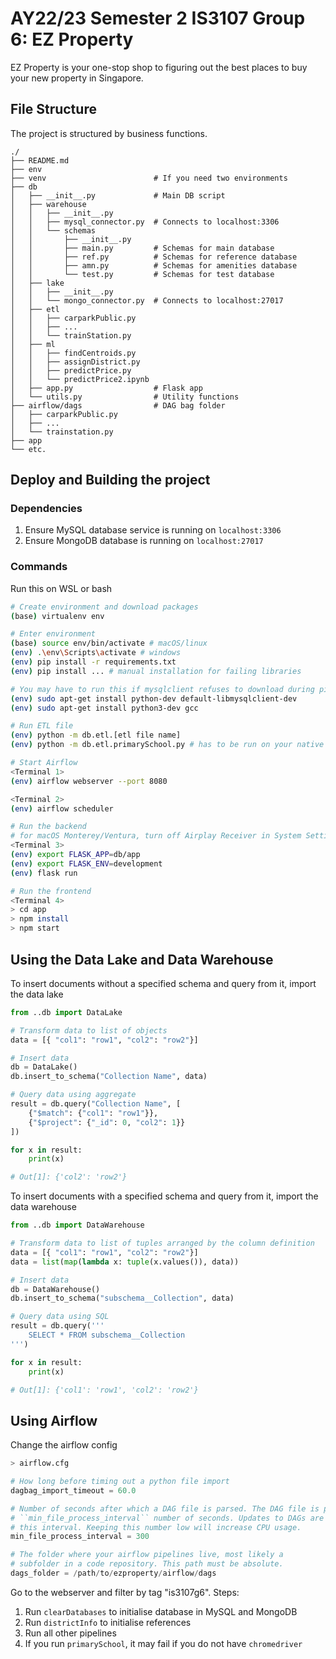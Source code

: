 # AY22/23 Semester 2 IS3107 Group 6: EZ Property

EZ Property is your one-stop shop to figuring out the best places to buy your new property in Singapore.

## File Structure

The project is structured by business functions.

```
./
├── README.md
├── env
├── venv                        # If you need two environments
├── db
│   ├── __init__.py             # Main DB script
│   ├── warehouse
│   │   ├── __init__.py
│   │   ├── mysql_connector.py  # Connects to localhost:3306
│   │   └── schemas
│   │       ├── __init__.py
│   │       ├── main.py         # Schemas for main database
│   │       ├── ref.py          # Schemas for reference database
│   │       ├── amn.py          # Schemas for amenities database
│   │       └── test.py         # Schemas for test database
│   ├── lake
│   │   ├── __init__.py
│   │   └── mongo_connector.py  # Connects to localhost:27017
│   ├── etl
│   │   ├── carparkPublic.py
│   │   ├── ...
│   │   └── trainStation.py
│   ├── ml
│   │   ├── findCentroids.py
│   │   ├── assignDistrict.py
│   │   ├── predictPrice.py
│   │   └── predictPrice2.ipynb
│   ├── app.py                  # Flask app
│   └── utils.py                # Utility functions
├── airflow/dags                # DAG bag folder
│   ├── carparkPublic.py
│   ├── ...
│   └── trainstation.py 
├── app
└── etc.
```

## Deploy and Building the project

### Dependencies

1. Ensure MySQL database service is running on `localhost:3306`
2. Ensure MongoDB database is running on `localhost:27017`

### Commands

Run this on WSL or bash

```bash
# Create environment and download packages
(base) virtualenv env

# Enter environment
(base) source env/bin/activate # macOS/linux
(env) .\env\Scripts\activate # windows
(env) pip install -r requirements.txt
(env) pip install ... # manual installation for failing libraries

# You may have to run this if mysqlclient refuses to download during pip install
(env) sudo apt-get install python-dev default-libmysqlclient-dev
(env) sudo apt-get install python3-dev gcc

# Run ETL file
(env) python -m db.etl.[etl file name]
(env) python -m db.etl.primarySchool.py # has to be run on your native os terminal

# Start Airflow
<Terminal 1>
(env) airflow webserver --port 8080

<Terminal 2>
(env) airflow scheduler

# Run the backend
# for macOS Monterey/Ventura, turn off Airplay Receiver in System Settings
<Terminal 3>
(env) export FLASK_APP=db/app
(env) export FLASK_ENV=development
(env) flask run

# Run the frontend
<Terminal 4>
> cd app
> npm install
> npm start
```

## Using the Data Lake and Data Warehouse

To insert documents without a specified schema and query from it, import the data lake

```python
from ..db import DataLake

# Transform data to list of objects
data = [{ "col1": "row1", "col2": "row2"}]

# Insert data
db = DataLake()
db.insert_to_schema("Collection Name", data)

# Query data using aggregate
result = db.query("Collection Name", [
    {"$match": {"col1": "row1"}},
    {"$project": {"_id": 0, "col2": 1}}
])

for x in result:
    print(x)

# Out[1]: {'col2': 'row2'}
```

To insert documents with a specified schema and query from it, import the data warehouse

```python
from ..db import DataWarehouse

# Transform data to list of tuples arranged by the column definition
data = [{ "col1": "row1", "col2": "row2"}]
data = list(map(lambda x: tuple(x.values()), data))

# Insert data
db = DataWarehouse()
db.insert_to_schema("subschema__Collection", data)

# Query data using SQL
result = db.query('''
    SELECT * FROM subschema__Collection
''')

for x in result:
    print(x)

# Out[1]: {'col1': 'row1', 'col2': 'row2'}
```

## Using Airflow

Change the airflow config
```python
> airflow.cfg

# How long before timing out a python file import
dagbag_import_timeout = 60.0

# Number of seconds after which a DAG file is parsed. The DAG file is parsed every
# ``min_file_process_interval`` number of seconds. Updates to DAGs are reflected after
# this interval. Keeping this number low will increase CPU usage.
min_file_process_interval = 300

# The folder where your airflow pipelines live, most likely a
# subfolder in a code repository. This path must be absolute.
dags_folder = /path/to/ezproperty/airflow/dags
```
Go to the webserver and filter by tag "is3107g6". Steps:
1. Run `clearDatabases` to initialise database in MySQL and MongoDB
2. Run `districtInfo` to initialise references
3. Run all other pipelines
4. If you run `primarySchool`, it may fail if you do not have `chromedriver`